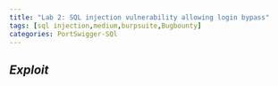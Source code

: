 ```yaml
---
title: "Lab 2: SQL injection vulnerability allowing login bypass"
tags: [sql injection,medium,burpsuite,Bugbounty]
categories: PortSwigger-SQl
---
```


## *Exploit*